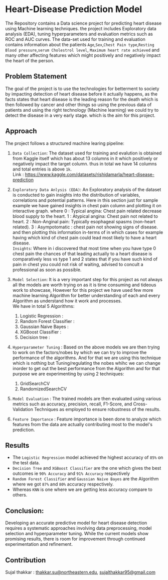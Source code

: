 # Heart-Disease Prediction Model
The Repository contains a Data science project for predicting heart disease using Machine learning techniques. the project includes Exploratory data analysis (EDA), tuning hyperparameters and evaluation metrics such as ROC and AUC curves.
The data-set used for training and evaluation contains information about the patients `Age`,`Sex`,`Chest Pain type`,`Resting Blood pressure`,`serum Cholestrol level`, `Maximum heart rate achieved` and many other affecting features which might positively and negatively impact the heart of the person.

## Problem Statement
The goal of the project is to use the technologies for betterment to society by impacting detection of heart disease before it actually happens, as the facts states that heart disease is the leading reason for the death which is then followed by cancer and other things so using the previous data of patients and using the right technology (Machine learning) we could try to detect the disease in a very early stage. which is the aim for this project.

## Approach
The project follows a structured machine learing pipeline:
1) `Data Collection`: The dataset used for training and evalution is obtained from Kaggle itself which has about 13 columns in it which positively or negatively impact the target column. thus in total we have 14 columns and total entries is above `1k`. <br>
Link : https://www.kaggle.com/datasets/rishidamarla/heart-disease-prediction
2) `Exploratory Data Anlysis (EDA)`: An Exploratory analysis of the dataset is conducted to gain insights into the distribution of variables, correlations and potential patterns.
Here in this section just for sample example we have gained insights in chest pain column and plotting it on interactive graph.
where 0 : Typical angina: Chest pain related decrease blood supply to the heart.
      1 : Atypical angina: Chest pain not related to heart.
      2 : Non-Anginal pain: Typically esophageal spasms (non-heart related).
      3 : Asympotomatic : chest pain not showing signs of disease. 
and then plotting this information in-terms of in which cases for example having which kind of chest pain could lead most likely to have a heart disease.<br>
`Insights`: Where in i discovered that most time when you have type 0 chest pain the chances of that leading actually to a heart disease is comparatively less vs type 1 and 2 states that if you have such kind of pain in chest you could not risk of waiting, advised to concult a professional as soon as possible.

3) `Model Selection`: It is a very important step for this project as not always all the models are worth trying on as it is time consuming and tideous work to showcase, However for this project we have used few more machine learning Algorithm for better understanding of each and every Algorithm as understand how it work and processes. <br>
   We have in total 5 Algorithms:
   1) Logistic Regression :
   2) Random Forest Classifier :
   3) Gaussian Naive Bayes :
   4) XGBoost Classifier :
   5) Decision tree :
4) `Hyperparameter Tuning` : Based on the above models we are then trying to work on the factors/nobes by which we can try to improve the performance of the algorithms.
And for that we are using this technique which is nothing but Tuning/regulating the nobes whihc we can change inorder to get out the best performance from the Algorithm and for that purpose we are experimenting by using 2 techniques:<br>
    1) GridSearchCV
    2) RandomizedSearchCV 
5) `Model Evaluation` : The trained models are then evaluated using various metrics such as accuracy, precision, recall, F1-Score, and Cross-Validation Techniques as employed to ensure robustness of the results.
6) `Feature Importance` : Feature importance is been done to analyze which features from the data are actually contributing most to the model's prediction.
## Results
* The `Logistic Regression` model achieved the highest accuracy of `85%` on the test data.
* `Decision Tree` and `XGBoost Classifier` are the one which gives the best outcomes ie `90% Accuracy` and `91% Accuracy`       respectively
* `Random Forest Classifier` and `Gaussian Naive Bayes` are the Algorithm where we got `87%` and `80%` accuracy respectively.
*  Whereas `KNN` is one where we are getting less accuracy compare to others.

## Conclusion:
Developing an accurate predictive model for heart disease detection requires a systematic approaches involving data preprocessing, model selection and hyperparameter tuning. While the current models show promising results, there is room for improvement through continued experimentation and refinement.

## Contribution
Sujal thakkar : thakkar.su@northeastern.edu, sujalthakkar95@gmail.com
  
